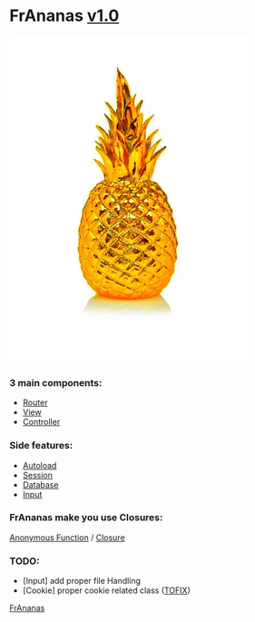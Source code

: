# FrAnanas [v1.0](https://github.com/Doc0160/FrAnanas/releases/tag/v1.0)
![frananas](frananas.jpg)

### 3 main components:
* [Router](/core/router/README.md)
* [View](/core/view/README.md)
* [Controller](/core/controller/README.md)

### Side features:
* [Autoload](/core/autoload/README.md)
* [Session](/core/session/README.md)
* [Database](/core/database/README.md)
* [Input](/core/input/README.md)

### FrAnanas make you use Closures:
[Anonymous Function](http://php.net/manual/en/functions.anonymous.php)
/
[Closure](http://php.net/manual/en/class.closure.php)

### TODO:
* [Input] add proper file Handling
* [Cookie] proper cookie related class ([TOFIX](/core/session/cookie.php))


[FrAnanas](/README.md)

